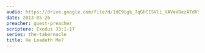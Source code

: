 ```yaml
---
audio: https://drive.google.com/file/d/1dC9Ugk_7qGhCISVli_VAVeVDezATdVtC/view
date: 2013-05-26
preacher: guest-preacher
scripture: Exodus 33:1-17
series: the-tabernacle
title: He Leadeth Me?
---
```

